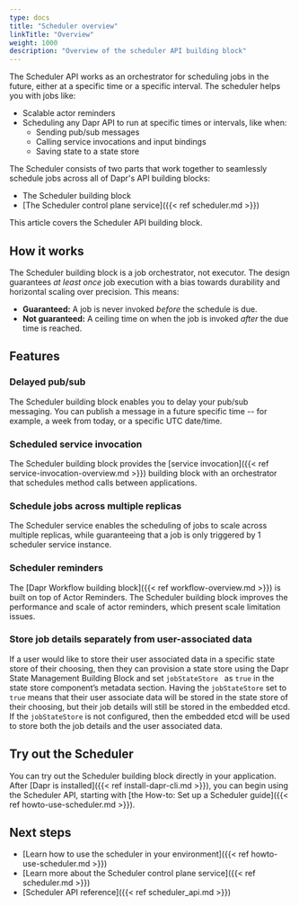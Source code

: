 ```yaml
---
type: docs
title: "Scheduler overview"
linkTitle: "Overview"
weight: 1000
description: "Overview of the scheduler API building block"
---
```


The Scheduler API works as an orchestrator for scheduling jobs in the future,  either at a specific time or a specific interval. The scheduler helps you with jobs like:

- Scalable actor reminders
- Scheduling any Dapr API to run at specific times or intervals, like when:
  - Sending pub/sub messages
  - Calling service invocations and input bindings
  - Saving state to a state store 

The Scheduler consists of two parts that work together to seamlessly schedule jobs across all of Dapr's API building blocks:
- The Scheduler building block
- [The Scheduler control plane service]({{< ref scheduler.md >}})

This article covers the Scheduler API building block.

## How it works

The Scheduler building block is a job orchestrator, not executor. The design guarantees *at least once* job execution with a bias towards durability and horizontal scaling over precision. This means:
- **Guaranteed:** A job is never invoked *before* the schedule is due.
- **Not guaranteed:** A ceiling time on when the job is invoked *after* the due time is reached.

## Features

### Delayed pub/sub

The Scheduler building block enables you to delay your pub/sub messaging. You can publish a message in a future specific time -- for example, a week from today, or a specific UTC date/time.

### Scheduled service invocation

The Scheduler building block provides the [service invocation]({{< ref service-invocation-overview.md >}}) building block with an orchestrator that schedules method calls between applications.

### Schedule jobs across multiple replicas

The Scheduler service enables the scheduling of jobs to scale across multiple replicas, while guaranteeing that a job is only triggered by 1 scheduler service instance.

### Scheduler reminders

The [Dapr Workflow building block]({{< ref workflow-overview.md >}}) is built on top of Actor Reminders. The Scheduler building block improves the performance and scale of actor reminders, which present scale limitation issues. 

### Store job details separately from user-associated data

If a user would like to store their user associated data in a specific state store of their choosing, then they can provision a state store using the Dapr State Management Building Block and set `jobStateStore ` as `true` in the state store component’s metadata section. Having the `jobStateStore` set to `true` means that their user associate data will be stored in the state store of their choosing, but their job details will still be stored in the embedded etcd. If the `jobStateStore` is not configured, then the embedded etcd will be used to store both the job details and the user associated data.

## Try out the Scheduler

You can try out the Scheduler building block directly in your application. After [Dapr is installed]({{< ref install-dapr-cli.md >}}), you can begin using the Scheduler API, starting with [the How-to: Set up a Scheduler guide]({{< ref howto-use-scheduler.md >}}).

## Next steps

- [Learn how to use the scheduler in your environment]({{< ref howto-use-scheduler.md >}})
- [Learn more about the Scheduler control plane service]({{< ref scheduler.md >}})
- [Scheduler API reference]({{< ref scheduler_api.md >}})
